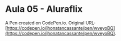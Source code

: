 # Aula 05 - Aluraflix

A Pen created on CodePen.io. Original URL: [https://codepen.io/jhonatancassante/pen/wveyoBQ](https://codepen.io/jhonatancassante/pen/wveyoBQ).


